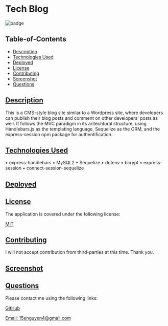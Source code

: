   # Tech Blog
  
  
  ![badge](https://img.shields.io/badge/license-MIT-blue)
    
  ## Table-of-Contents
  * [Description](#description)
  * [Technologies Used](#tech)
  * [Deployed](#deployed)
  * [License](#license)
  * [Contributing](#contributing)
  * [Screenshot](#screenshot)
  * [Questions](#questions)
  
  ## [Description](#table-of-contents)

 This is a CMS-style blog site similar to a Wordpress site, where developers can publish their blog posts and comment on other developers' posts as well. It follows the MVC paradigm in its aritechtural structure, using Handlebars.js as the templating language, Sequelize as the ORM, and the express-session npm package for authentification. 

  ## [Technologies Used](#tech)
  • express-handlebars
  • MySQL2
  • Sequelize 
  • dotenv
  • bcrypt
  • express-session
  • connect-session-sequelize
  
  ## [Deployed](#deployed)

 

  
  ## [License](#table-of-contents)
  The application is covered under the following license:
  
  [MIT](https://choosealicense.com/licenses/MIT)
    
    
  ## [Contributing](#table-of-contents)
  
  
  I will not accept contribution from third-parties at this time. Thank you.
    
  ## [Screenshot](#screenshot)

  

  ## [Questions](#table-of-contents)
  Please contact me using the following links:
  
  [GitHub](https://github.com/ericn17)
  
  [Email: 15enguyen4@gmail.com](mailto:15enguyen4@gmail.com)
